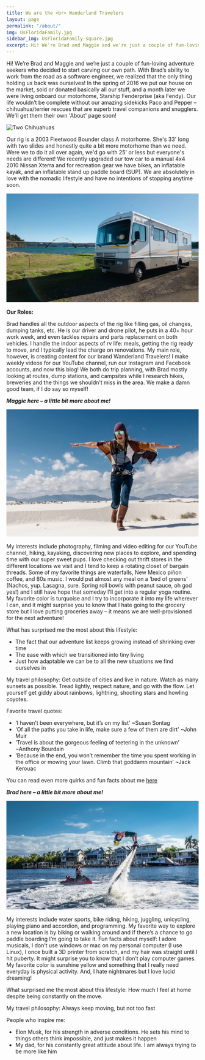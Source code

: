 ```yaml
---
title: We are the <br> Wanderland Travelers
layout: page
permalink: "/about/"
img: UsFloridaFamily.jpg
sidebar_img: UsFloridaFamily-square.jpg
excerpt: Hi! We're Brad and Maggie and we're just a couple of fun-loving adventure seekers who decided to start carving our own path. With Brad's ability to work from the road as a software engineer, we realized that the only thing holding us back was ourselves!
---
```


Hi! We’re Brad and Maggie and we’re just a couple of fun-loving adventure seekers who decided to start carving our own path. With Brad’s ability to work from the road as a software engineer, we realized that the only thing holding us back was ourselves! In the spring of 2016 we put our house on the market, sold or donated basically all our stuff, and a month later we were living onboard our motorhome, Starship Fenderprise (aka Fendy). Our life wouldn’t be complete without our amazing sidekicks Paco and Pepper – chihuahua/terrier rescues that are superb travel companions and snugglers. We'll get them their own 'About' page soon!

![Two Chihuahuas](/images/COPnP.jpg)

Our rig is a 2003 Fleetwood Bounder class A motorhome. She's 33' long with two slides and honestly quite a bit more motorhome than we need. Were we to do it all over again, we'd go with 25' or less but everyone's needs are different! We recently upgraded our tow car to a manual 4x4 2010 Nissan Xterra and for recreation gear we have bikes, an inflatable kayak, and an inflatable stand up paddle board (SUP).  We are absolutely in love with the nomadic lifestyle and have no intentions of stopping anytime soon.

![RV parked by a bridge and ocean ](/images/ORFendy.png)

**Our Roles:**


Brad handles all the outdoor aspects of the rig like filling gas, oil changes, dumping tanks, etc. He is our driver and drone pilot, he puts in a 40+ hour work week, and even tackles repairs and parts replacement on both vehicles. I handle the indoor aspects of rv life: meals, getting the rig ready to move, and I typically lead the charge on renovations. My main role, however, is creating content for our brand Wanderland Travelers! I make weekly videos for our YouTube channel, run our Instagram and Facebook accounts, and now this blog! We both do trip planning, with Brad mostly looking at routes, dump stations, and campsites while I research hikes, breweries and the things we shouldn’t miss in the area. We make a damn good team, if I do say so myself!

***Maggie here – a little bit more about me!***

![Woman at White Sands National Monument](/images/MWSandsRun.jpg)

My interests include photography, filming and video editing for our YouTube channel, hiking, kayaking, discovering new places to explore, and spending time with our super sweet pups. I love checking out thrift stores in the different locations we visit and I tend to keep a rotating closet of bargain threads. Some of my favorite things are waterfalls, New Mexico piñon coffee, and 80s music. I would put almost any meal on a ‘bed of greens’ (Nachos, yup. Lasagna, sure. Spring roll bowls with peanut sauce, oh god yes!) and I still have hope that someday I’ll get into a regular yoga routine. My favorite color is turquoise and I try to incorporate it into my life wherever I can, and it might surprise you to know that I hate going to the grocery store but I love putting groceries away – it means we are well-provisioned for the next adventure!

What has surprised me the most about this lifestyle:
* The fact that our adventure list keeps growing instead of shrinking over time
* The ease with which we transitioned into tiny living
* Just how adaptable we can be to all the new situations we find ourselves in

My travel philosophy: Get outside of cities and live in nature. Watch as many sunsets as possible. Tread lightly, respect nature, and go with the flow. Let yourself get giddy about rainbows, lightning, shooting stars and howling coyotes.

Favorite travel quotes:
* ‘I haven’t been everywhere, but it’s on my list’ ~Susan Sontag
* ‘Of all the paths you take in life, make sure a few of them are dirt’ ~John Muir
* ‘Travel is about the gorgeous feeling of teetering in the unknown’ ~Anthony Bourdain
* ‘Because in the end, you won’t remember the time you spent working in the office or mowing your lawn. Climb that goddamn mountain’ ~Jack Kerouac

You can read even more quirks and fun facts about me [here](https://wanderlandtravelers.com/authors/maggie/)

***Brad here – a little bit more about me!***

![Man on fly board watercraft](/images/BFlyBoard.jpg)

My interests include water sports, bike riding, hiking, juggling, unicycling, playing piano and accordion, and programming. My favorite way to explore a new location is by biking or walking around and if there’s a chance to go paddle boarding I’m going to take it. Fun facts about myself: I adore musicals, I don’t use windows or mac on my personal computer (I use Linux), I once built a 3D printer from scratch, and my hair was straight until I hit puberty. It might surprise you to know that I don’t play computer games. My favorite color is sunshine yellow and something that I really need everyday is physical activity. And, I hate nightmares but I love lucid dreaming!

What surprised me the most about this lifestyle: How much I feel at home despite being constantly on the move.

My travel philosophy: Always keep moving, but not too fast

People who inspire me:
* Elon Musk, for his strength in adverse conditions. He sets his mind to things others think impossible, and just makes it happen
* My dad, for his constantly great attitude about life. I am always trying to be more like him
